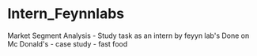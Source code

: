 # Intern_Feynnlabs
Market Segment Analysis - Study task as an intern by feyyn lab's
Done on Mc Donald's - case study - fast food
